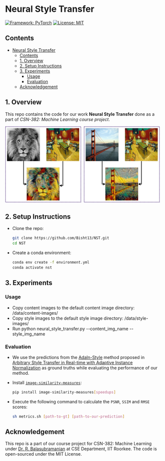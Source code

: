 # Neural Style Transfer

[![Framework: PyTorch](https://img.shields.io/badge/Framework-PyTorch-orange.svg)](https://pytorch.org/)
[![License: MIT](https://img.shields.io/badge/License-MIT-yellow.svg)](https://opensource.org/licenses/MIT)

## Contents

- [Neural Style Transfer](#neural-style-transfer)
  - [Contents](#contents)
  - [1. Overview](#1-overview)
  - [2. Setup Instructions](#2-setup-instructions)
  - [3. Experiments](#3-experiments)
    - [Usage](#usage)
    - [Evaluation](#evaluation)
  - [Acknowledgement](#acknowledgement)

## 1. Overview

This repo contains the code for our work **Neural Style Transfer** done as a part of *CSN-382: Machine Learning course project*.

![NST](data/demo.png)

## 2. Setup Instructions

- Clone the repo:

    ```.bash
    git clone https://github.com/Bisht13/NST.git
    cd NST
    ```

- Create a conda environment:

    ```.bash
    conda env create -f environment.yml
    conda activate nst
    ```

## 3. Experiments

### Usage

- Copy content images to the default content image directory: /data/content-images/
- Copy style images to the default style image directory: /data/style-images/
- Run python neural_style_transfer.py --content_img_name <content-img-name> --style_img_name <style-img-name>

### Evaluation

- We use the predictions from the [AdaIn-Style](https://github.com/xunhuang1995/AdaIN-style) method proposed in [Arbitrary Style Transfer in Real-time with Adaptive Instance Normalization](https://arxiv.org/abs/1703.06868) as ground truths while evaluating the performance of our method.

- Install [`image-similarity-measures`](https://github.com/up42/image-similarity-measures):

    ```.bash
    pip install image-similarity-measures[speedups]
    ```

- Execute the following command to calculate the `PSNR`, `SSIM` and `RMSE` scores:

    ```.bash
    sh metrics.sh [path-to-gt] [path-to-our-prediction]
    ```

## Acknowledgement

This repo is a part of our course project for CSN-382: Machine Learning under [Dr. R. Balasubramanian](https://faculty.iitr.ac.in/cs/bala/) at CSE Department, IIT Roorkee. The code is open-sourced under the MIT License.
